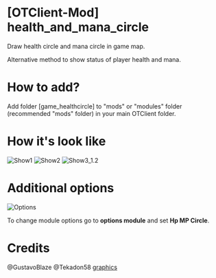 # [OTClient-Mod] health_and_mana_circle

Draw health circle and mana circle in game map.

Alternative method to show status of player health and mana.

# How to add?

Add folder [game_healthcircle] to "mods" or "modules" folder (recommended "mods" folder) in your main OTClient folder.

# How it's look like

![Show1](https://i.imgur.com/sENsGKQ.png)
![Show2](https://i.imgur.com/ABZF1gg.png)
![Show3_1.2](https://dl.getdropbox.com/s/juhuuaaurpzew62/New_game_healthcircle_04-03-2018.png)

# Additional options

![Options](https://dl.getdropbox.com/s/eji2inrqr42l7ag/options_hp_mp_circle.png)

To change module options go to **options module** and set **Hp MP Circle**.

# Credits
@GustavoBlaze
@Tekadon58 [graphics](https://github.com/edubart/otclient/issues/923)
